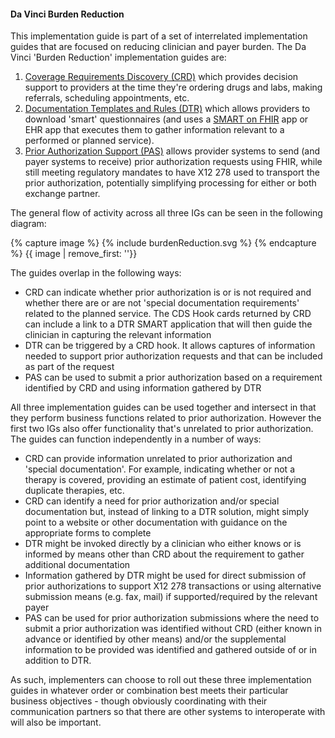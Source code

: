 #### Da Vinci Burden Reduction
This implementation guide is part of a set of interrelated implementation guides that are focused on reducing clinician and payer burden.  The Da Vinci 'Burden Reduction' implementation guides are:

1. [Coverage Requirements Discovery (CRD)](http://hl7.org/fhir/us/davinci-crd) which provides decision support to providers at the time they're ordering drugs and labs, making referrals, scheduling appointments, etc.
2. [Documentation Templates and Rules (DTR)](http://hl7.org/fhir/us/davinci-dtr) which allows providers to download 'smart' questionnaires (and uses a [SMART on FHIR](http://www.hl7.org/fhir/smart-app-launch/) app or EHR app that executes them to gather information relevant to a performed or planned service).
3. [Prior Authorization Support (PAS)](http://hl7.org/fhir/us/davinci-pas) allows provider systems to send (and payer systems to receive) prior authorization requests using FHIR, while still meeting regulatory mandates to have X12 278 used to transport the prior authorization, potentially simplifying processing for either or both exchange partner.

The general flow of activity across all three IGs can be seen in the following diagram:

{% capture image %}
{% include burdenReduction.svg %}
{% endcapture %}
{{ image | remove_first: '<?xml version="1.0" encoding="UTF-8" standalone="no"?>'}}

The guides overlap in the following ways:

* CRD can indicate whether prior authorization is or is not required and whether there are or are not 'special documentation requirements' related to the planned service.  The CDS Hook cards returned by CRD can include a link to a DTR SMART application that will then guide the clinician in capturing the relevant information
* DTR can be triggered by a CRD hook.  It allows captures of information needed to support prior authorization requests and that can be included as part of the request
* PAS can be used to submit a prior authorization based on a requirement identified by CRD and using information gathered by DTR

All three implementation guides can be used together and intersect in that they perform business functions related to prior authorization.  However the first two IGs also offer functionality that's
unrelated to prior authorization.  The guides can function independently in a number of ways:

* CRD can provide information unrelated to prior authorization and 'special documentation'.  For example, indicating whether or not a therapy is covered, providing an estimate of patient cost, identifying duplicate therapies, etc.
* CRD can identify a need for prior authorization and/or special documentation but, instead of linking to a DTR solution, might simply point to a website or other documentation with guidance on the appropriate forms to complete
* DTR might be invoked directly by a clinician who either knows or is informed by means other than CRD about the requirement to gather additional documentation
* Information gathered by DTR might be used for direct submission of prior authorizations to support X12 278 transactions or using alternative submission means (e.g. fax, mail) if supported/required by the relevant payer
* PAS can be used for prior authorization submissions where the need to submit a prior authorization was identified without CRD (either known in advance or identified by other means) and/or the supplemental information to be provided was identified and gathered outside of or in addition to DTR.

As such, implementers can choose to roll out these three implementation guides in whatever order or combination best meets their particular business objectives - though obviously coordinating with their communication partners so that there are other systems to interoperate with will also be important.
